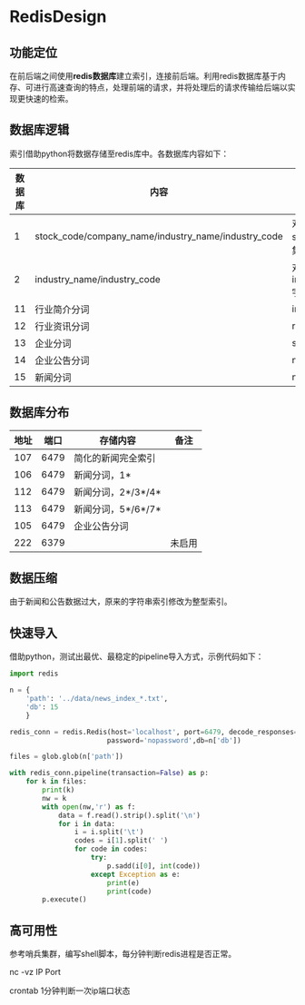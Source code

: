 # RedisDesign

## 功能定位

在前后端之间使用**redis数据库**建立索引，连接前后端。利用redis数据库基于内存、可进行高速查询的特点，处理前端的请求，并将处理后的请求传输给后端以实现更快速的检索。

## 数据库逻辑

索引借助python将数据存储至redis库中。各数据库内容如下：

| 数据库 | 内容                                                | 存储方式                |
| ------ | --------------------------------------------------- | ----------------------- |
| 1      | stock_code/company_name/industry_name/industry_code | 对应stock_code的集合    |
| 2      | industry_name/industry_code                         | 对应industry_code字符串 |
| 11     | 行业简介分词                                        | industry_codes          |
| 12     | 行业资讯分词                                        | report_ids              |
| 13     | 企业分词                                            | stock_codes             |
| 14     | 企业公告分词                                        | notice_ids              |
| 15     | 新闻分词                                            | news_ids                |

## 数据库分布

| 地址 | 端口 | 存储内容             | 备注   |
| ---- | ---- | -------------------- | ------ |
| 107  | 6479 | 简化的新闻完全索引   |        |
| 106  | 6479 | 新闻分词，1*         |        |
| 112  | 6479 | 新闻分词，2\*/3\*/4* |        |
| 113  | 6479 | 新闻分词，5\*/6\*/7* |        |
| 105  | 6479 | 企业公告分词         |        |
| 222  | 6379 |                      | 未启用 |

## 数据压缩

由于新闻和公告数据过大，原来的字符串索引修改为整型索引。

## 快速导入

借助python，测试出最优、最稳定的pipeline导入方式，示例代码如下：

```python
import redis

n = {
    'path': '../data/news_index_*.txt',
    'db': 15
    }

redis_conn = redis.Redis(host='localhost', port=6479, decode_responses=True, 
                        password='nopassword',db=n['db'])   

files = glob.glob(n['path'])

with redis_conn.pipeline(transaction=False) as p:
    for k in files:
        print(k)
        nw = k
        with open(nw,'r') as f:
            data = f.read().strip().split('\n')
            for i in data:
                i = i.split('\t')
                codes = i[1].split(' ')
                for code in codes:
                    try:
                        p.sadd(i[0], int(code))
                    except Exception as e:
                        print(e)
                        print(code)
        p.execute()
```

## 高可用性

参考哨兵集群，编写shell脚本，每分钟判断redis进程是否正常。

nc -vz IP Port

crontab 1分钟判断一次ip端口状态

